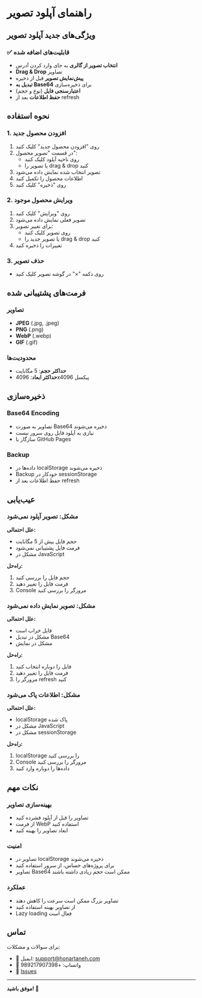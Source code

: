 # راهنمای آپلود تصویر

## ویژگی‌های جدید آپلود تصویر

### ✅ قابلیت‌های اضافه شده
- **انتخاب تصویر از گالری** به جای وارد کردن آدرس
- **Drag & Drop** تصاویر
- **پیش‌نمایش تصویر** قبل از ذخیره
- **تبدیل به Base64** برای ذخیره‌سازی
- **اعتبارسنجی فایل** (نوع و حجم)
- **حفظ اطلاعات** بعد از refresh

## نحوه استفاده

### 1. افزودن محصول جدید
1. روی "افزودن محصول جدید" کلیک کنید
2. در قسمت "تصویر محصول":
   - روی ناحیه آپلود کلیک کنید
   - یا تصویر را drag & drop کنید
3. تصویر انتخاب شده نمایش داده می‌شود
4. اطلاعات محصول را تکمیل کنید
5. روی "ذخیره" کلیک کنید

### 2. ویرایش محصول موجود
1. روی "ویرایش" کلیک کنید
2. تصویر فعلی نمایش داده می‌شود
3. برای تغییر تصویر:
   - روی تصویر کلیک کنید
   - یا تصویر جدید را drag & drop کنید
4. تغییرات را ذخیره کنید

### 3. حذف تصویر
- روی دکمه "×" در گوشه تصویر کلیک کنید

## فرمت‌های پشتیبانی شده

### تصاویر
- **JPEG** (.jpg, .jpeg)
- **PNG** (.png)
- **WebP** (.webp)
- **GIF** (.gif)

### محدودیت‌ها
- **حداکثر حجم**: 5 مگابایت
- **حداکثر ابعاد**: 4096x4096 پیکسل

## ذخیره‌سازی

### Base64 Encoding
- تصاویر به صورت Base64 ذخیره می‌شوند
- نیازی به آپلود فایل روی سرور نیست
- سازگار با GitHub Pages

### Backup
- داده‌ها در localStorage ذخیره می‌شوند
- Backup خودکار در sessionStorage
- حفظ اطلاعات بعد از refresh

## عیب‌یابی

### مشکل: تصویر آپلود نمی‌شود
**علل احتمالی:**
- حجم فایل بیش از 5 مگابایت
- فرمت فایل پشتیبانی نمی‌شود
- مشکل در JavaScript

**راه‌حل:**
1. حجم فایل را بررسی کنید
2. فرمت فایل را تغییر دهید
3. Console مرورگر را بررسی کنید

### مشکل: تصویر نمایش داده نمی‌شود
**علل احتمالی:**
- فایل خراب است
- مشکل در تبدیل Base64
- مشکل در نمایش

**راه‌حل:**
1. فایل را دوباره انتخاب کنید
2. فرمت فایل را تغییر دهید
3. مرورگر را refresh کنید

### مشکل: اطلاعات پاک می‌شود
**علل احتمالی:**
- localStorage پاک شده
- مشکل در JavaScript
- مشکل در sessionStorage

**راه‌حل:**
1. localStorage را بررسی کنید
2. Console مرورگر را بررسی کنید
3. داده‌ها را دوباره وارد کنید

## نکات مهم

### بهینه‌سازی تصاویر
- تصاویر را قبل از آپلود فشرده کنید
- از فرمت WebP استفاده کنید
- ابعاد تصاویر را بهینه کنید

### امنیت
- تصاویر در localStorage ذخیره می‌شوند
- برای پروژه‌های حساس، از سرور استفاده کنید
- تصاویر Base64 ممکن است حجم زیادی داشته باشند

### عملکرد
- تصاویر بزرگ ممکن است سرعت را کاهش دهند
- از تصاویر بهینه استفاده کنید
- Lazy loading فعال است

## تماس

برای سوالات و مشکلات:

- 📧 ایمیل: support@honartaneh.com
- 📱 واتساپ: +989217907398
- 🐛 [Issues](https://github.com/yourusername/honartaneh/issues)

---

**موفق باشید! 📸**
